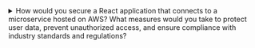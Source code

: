 <details>
  <summary>How would you secure a React application that connects to a microservice hosted on AWS? What measures would you take to protect user data, prevent unauthorized access, and ensure compliance with industry standards and regulations?</summary>

  ### **1. Use HTTPS**

  Using HTTPS is the first step to secure your application. HTTPS encrypts the communication between the client and the server, preventing eavesdropping, tampering, and man-in-the-middle attacks. To use HTTPS, you need to obtain an SSL certificate and configure your server to use it. AWS provides an easy way to obtain and manage SSL certificates using Amazon Certificate Manager (ACM).

  ### **2. Implement Authentication and Authorization**

  Implementing authentication and authorization is crucial to prevent unauthorized access to your application and data. You can use various authentication and authorization mechanisms, such as OAuth2, OpenID Connect, and JSON Web Tokens (JWT). AWS provides various services, such as Amazon Cognito and AWS IAM, that can help you implement authentication and authorization in your application.

  ### **3. Apply Least Privilege Principle**

  Applying the least privilege principle is a critical security measure that ensures that users and processes have only the necessary permissions to perform their tasks. You can use AWS IAM to manage permissions and roles for your application, and restrict access to specific resources based on user roles and policies.

  ### **4. Use Encryption**

  Using encryption is a necessary measure to protect user data at rest and in transit. You can use various encryption mechanisms, such as AES, RSA, and SHA, to encrypt sensitive data in your application. AWS provides various services, such as AWS Key Management Service (KMS), that can help you manage encryption keys and encrypt data.

  ### **5. Follow Industry Standards and Regulations**

  Following industry standards and regulations, such as PCI DSS, HIPAA, and GDPR, is critical to ensure compliance and protect user data. You need to implement various security controls, such as access control, logging, and monitoring, to comply with these standards and regulations. AWS provides various services, such as AWS Config and AWS CloudTrail, that can help you implement these controls.

</details>